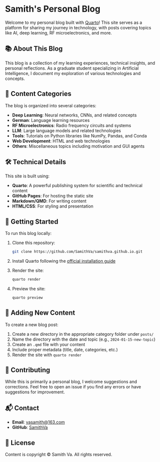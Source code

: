 # Samith's Personal Blog

Welcome to my personal blog built with [Quarto](https://quarto.org/)! This site serves as a platform for sharing my journey in technology, with posts covering topics like AI, deep learning, RF microelectronics, and more.

## 📚 About This Blog

This blog is a collection of my learning experiences, technical insights, and personal reflections. As a graduate student specializing in Artificial Intelligence, I document my exploration of various technologies and concepts.

## 📖 Content Categories

The blog is organized into several categories:

- **Deep Learning**: Neural networks, CNNs, and related concepts
- **German**: Language learning resources
- **RF Microelectronics**: Radio frequency circuits and systems
- **LLM**: Large language models and related technologies
- **Tools**: Tutorials on Python libraries like NumPy, Pandas, and Conda
- **Web Development**: HTML and web technologies
- **Others**: Miscellaneous topics including motivation and GUI agents

## 🛠️ Technical Details

This site is built using:
- **Quarto**: A powerful publishing system for scientific and technical content
- **GitHub Pages**: For hosting the static site
- **Markdown/QMD**: For writing content
- **HTML/CSS**: For styling and presentation

## 🚀 Getting Started

To run this blog locally:

1. Clone this repository:
   ```bash
   git clone https://github.com/SamithVa/samithva.github.io.git
   ```

2. Install Quarto following the [official installation guide](https://quarto.org/docs/get-started/)

3. Render the site:
   ```bash
   quarto render
   ```

4. Preview the site:
   ```bash
   quarto preview
   ```

## 📝 Adding New Content

To create a new blog post:

1. Create a new directory in the appropriate category folder under `posts/`
2. Name the directory with the date and topic (e.g., `2024-01-15-new-topic`)
3. Create an `.qmd` file with your content
4. Include proper metadata (title, date, categories, etc.)
5. Render the site with `quarto render`

## 🤝 Contributing

While this is primarily a personal blog, I welcome suggestions and corrections. Feel free to open an issue if you find any errors or have suggestions for improvement.

## 📬 Contact

- **Email**: vasamith@163.com
- **GitHub**: [SamithVa](https://github.com/SamithVa)

## 📄 License

Content is copyright © Samith Va. All rights reserved.